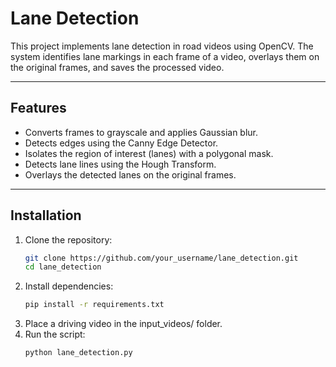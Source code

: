 # Lane Detection

This project implements lane detection in road videos using OpenCV. The system identifies lane markings in each frame of a video, overlays them on the original frames, and saves the processed video.

---

## Features
- Converts frames to grayscale and applies Gaussian blur.
- Detects edges using the Canny Edge Detector.
- Isolates the region of interest (lanes) with a polygonal mask.
- Detects lane lines using the Hough Transform.
- Overlays the detected lanes on the original frames.

---

## Installation

1. Clone the repository:
   ```bash
   git clone https://github.com/your_username/lane_detection.git
   cd lane_detection
   
2. Install dependencies:
   ``` bash
   pip install -r requirements.txt

3. Place a driving video in the input_videos/ folder.
4. Run the script:
   ``` bash
   python lane_detection.py

   
